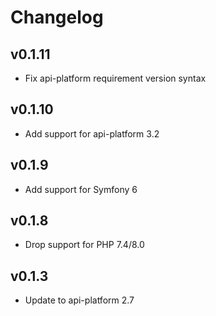 # Changelog

## v0.1.11

* Fix api-platform requirement version syntax

## v0.1.10

* Add support for api-platform 3.2

## v0.1.9

* Add support for Symfony 6

## v0.1.8

* Drop support for PHP 7.4/8.0

## v0.1.3

* Update to api-platform 2.7